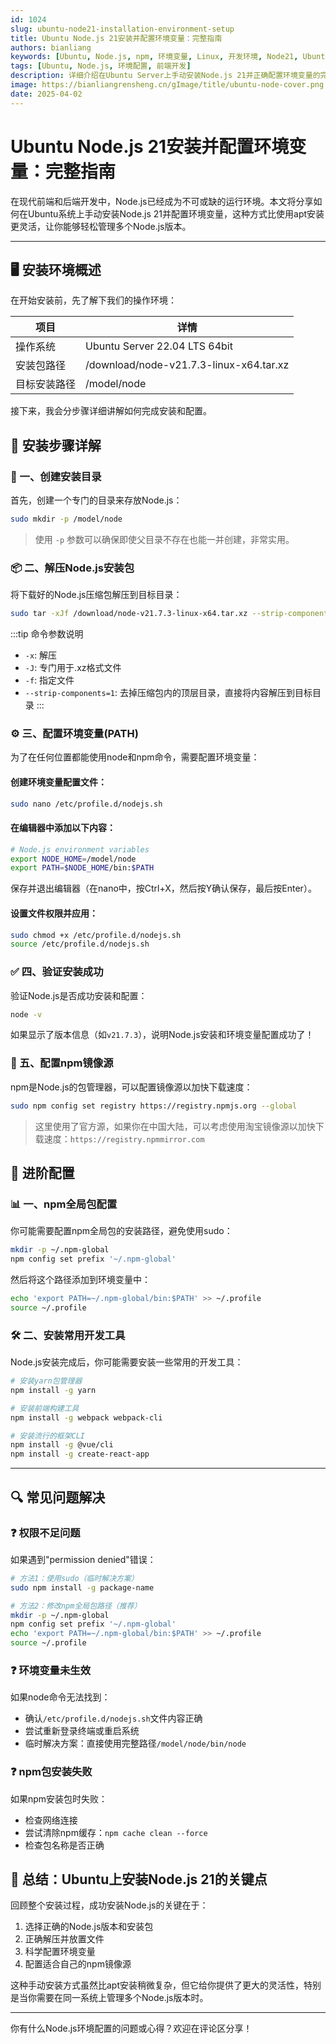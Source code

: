 ```yaml
---
id: 1024
slug: ubuntu-node21-installation-environment-setup
title: Ubuntu Node.js 21安装并配置环境变量：完整指南
authors: bianliang
keywords: [Ubuntu, Node.js, npm, 环境变量, Linux, 开发环境, Node21, Ubuntu Server, 前端开发]
tags: [Ubuntu, Node.js, 环境配置, 前端开发]
description: 详细介绍在Ubuntu Server上手动安装Node.js 21并正确配置环境变量的完整步骤，帮助开发者快速搭建Node.js开发环境
image: https://bianliangrensheng.cn/gImage/title/ubuntu-node-cover.png
date: 2025-04-02
---
```


# Ubuntu Node.js 21安装并配置环境变量：完整指南

在现代前端和后端开发中，Node.js已经成为不可或缺的运行环境。本文将分享如何在Ubuntu系统上手动安装Node.js 21并配置环境变量，这种方式比使用apt安装更灵活，让你能够轻松管理多个Node.js版本。
<!-- truncate -->

---

## 🖥️ 安装环境概述

在开始安装前，先了解下我们的操作环境：

| 项目 | 详情 |
|------|------|
| 操作系统 | Ubuntu Server 22.04 LTS 64bit |
| 安装包路径 | /download/node-v21.7.3-linux-x64.tar.xz |
| 目标安装路径 | /model/node |

接下来，我会分步骤详细讲解如何完成安装和配置。

## 🚀 安装步骤详解

### 📂 一、创建安装目录

首先，创建一个专门的目录来存放Node.js：

```bash
sudo mkdir -p /model/node
```

> 使用 `-p` 参数可以确保即使父目录不存在也能一并创建，非常实用。

### 📦 二、解压Node.js安装包

将下载好的Node.js压缩包解压到目标目录：

```bash
sudo tar -xJf /download/node-v21.7.3-linux-x64.tar.xz --strip-components=1 -C /model/node
```

:::tip 命令参数说明
- `-x`: 解压
- `-J`: 专门用于.xz格式文件
- `-f`: 指定文件
- `--strip-components=1`: 去掉压缩包内的顶层目录，直接将内容解压到目标目录
:::

### ⚙️ 三、配置环境变量(PATH)

为了在任何位置都能使用node和npm命令，需要配置环境变量：

#### 创建环境变量配置文件：

```bash
sudo nano /etc/profile.d/nodejs.sh
```

#### 在编辑器中添加以下内容：

```bash
# Node.js environment variables
export NODE_HOME=/model/node
export PATH=$NODE_HOME/bin:$PATH
```

保存并退出编辑器（在nano中，按Ctrl+X，然后按Y确认保存，最后按Enter）。

#### 设置文件权限并应用：

```bash
sudo chmod +x /etc/profile.d/nodejs.sh
source /etc/profile.d/nodejs.sh
```

### ✅ 四、验证安装成功

验证Node.js是否成功安装和配置：

```bash
node -v
```

如果显示了版本信息（如`v21.7.3`），说明Node.js安装和环境变量配置成功了！

### 🔄 五、配置npm镜像源

npm是Node.js的包管理器，可以配置镜像源以加快下载速度：

```bash
sudo npm config set registry https://registry.npmjs.org --global
```

> 这里使用了官方源，如果你在中国大陆，可以考虑使用淘宝镜像源以加快下载速度：`https://registry.npmmirror.com`

## 🌟 进阶配置

### 📊 一、npm全局包配置

你可能需要配置npm全局包的安装路径，避免使用sudo：

```bash
mkdir -p ~/.npm-global
npm config set prefix '~/.npm-global'
```

然后将这个路径添加到环境变量中：

```bash
echo 'export PATH=~/.npm-global/bin:$PATH' >> ~/.profile
source ~/.profile
```

### 🛠️ 二、安装常用开发工具

Node.js安装完成后，你可能需要安装一些常用的开发工具：

```bash
# 安装yarn包管理器
npm install -g yarn

# 安装前端构建工具
npm install -g webpack webpack-cli

# 安装流行的框架CLI
npm install -g @vue/cli
npm install -g create-react-app
```

---

## 🔍 常见问题解决

### ❓ 权限不足问题

如果遇到"permission denied"错误：

```bash
# 方法1：使用sudo（临时解决方案）
sudo npm install -g package-name

# 方法2：修改npm全局包路径（推荐）
mkdir -p ~/.npm-global
npm config set prefix '~/.npm-global'
echo 'export PATH=~/.npm-global/bin:$PATH' >> ~/.profile
source ~/.profile
```

### ❓ 环境变量未生效

如果node命令无法找到：

- 确认`/etc/profile.d/nodejs.sh`文件内容正确
- 尝试重新登录终端或重启系统
- 临时解决方案：直接使用完整路径`/model/node/bin/node`

### ❓ npm包安装失败

如果npm安装包时失败：

- 检查网络连接
- 尝试清除npm缓存：`npm cache clean --force`
- 检查包名称是否正确

## 📌 总结：Ubuntu上安装Node.js 21的关键点

回顾整个安装过程，成功安装Node.js的关键在于：

1. 选择正确的Node.js版本和安装包
2. 正确解压并放置文件
3. 科学配置环境变量
4. 配置适合自己的npm镜像源

这种手动安装方式虽然比apt安装稍微复杂，但它给你提供了更大的灵活性，特别是当你需要在同一系统上管理多个Node.js版本时。

---

你有什么Node.js环境配置的问题或心得？欢迎在评论区分享！
